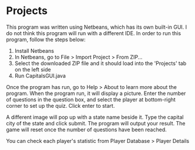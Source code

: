 # Projects
This program was written using Netbeans, which has its own built-in GUI. I do not think this program will run with a different IDE.
In order to run this program, follow the steps below:
  1. Install Netbeans
  2. In Netbeans, go to File > Import Project > From ZIP...
  3. Select the downloaded ZIP file and it should load into the 'Projects' tab on the left side
  4. Run CapitalsGUI.java

Once the program has run, go to Help > About to learn more about the program.
When the program run, it will display a picture. Enter the number of questions in the question box, and select the player at bottom-right corner to set up the quiz. 
Click enter to start.

A different image will pop up with a state name beside it. Type the capital city of the state and click submit. The program will output your result. 
The game will reset once the number of questions have been reached.

You can check each player's statistic from Player Database > Player Details
